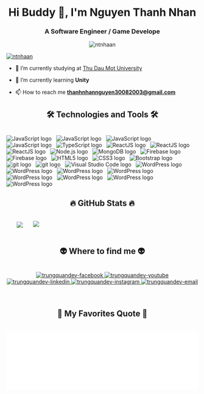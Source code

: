 <!-- Thanhnhan -->

<h1 align="center">Hi Buddy 👋, I'm Nguyen Thanh Nhan</h1>
<h3 align="center">A Software Engineer / Game Develope</h3>

<p align="center"> <img src="https://image.freepik.com/free-vector/computer-gaming-industry-cybersport-training-esports-coaching-lessons-with-pro-gamers-esports-coaching-platform-play-like-pro-concept_335657-822.jpg" alt="ntnhaan" /> </p>

<p align="left"> <a href="https://github.com/ryo-ma/github-profile-trophy"><img src="https://github-profile-trophy.vercel.app/?username=ntnhaan" alt="ntnhaan" /></a> </p>

- 🔭 I’m currently studying at [Thu Dau Mot University](https://www.facebook.com/thudaumotuniversity)

- 🌱 I’m currently learning **Unity**

- 📫 How to reach me **thanhnhannguyen30082003@gmail.com**




<h2 align="center">🛠 Technologies and Tools 🛠</h2>
<br>
<!-- https://simpleicons.org/ -->
<span><img src="https://img.shields.io/badge/Csharp-282C34?logo=Csharp&logoColor=512BD4" alt="JavaScript logo" title="Csharp" height="25" /></span>
&nbsp;
<span><img src="https://img.shields.io/badge/C++-282C34?logo=Cplusplus&logoColor=00599C" alt="JavaScript logo" title="Cplusplus" height="25" /></span>
&nbsp;
<span><img src="https://img.shields.io/badge/Python-282C34?logo=Python&logoColor=3776AB" alt="JavaScript logo" title="Python" height="25" /></span>
&nbsp;
<span><img src="https://img.shields.io/badge/JavaScript-282C34?logo=javascript&logoColor=F7DF1E" alt="JavaScript logo" title="JavaScript" height="25" /></span>
&nbsp;
<span><img src="https://img.shields.io/badge/TypeScript-282C34?logo=typescript&logoColor=3178C6" alt="TypeScript logo" title="TypeScript" height="25" /></span>
&nbsp;
<span><img src="https://img.shields.io/badge/AndroidStudio-282C34?logo=AndroidStudio&logoColor=3DDC84" alt="ReactJS logo" title="AndroidStudio" height="25" /></span>
&nbsp;
<span><img src="https://img.shields.io/badge/ReactJS-282C34?logo=react&logoColor=61DAFB" alt="ReactJS logo" title="ReactJS" height="25" /></span>
&nbsp;
<span><img src="https://img.shields.io/badge/Dotnet-282C34?logo=Dotnet&logoColor=512BD4" alt="ReactJS logo" title="Dotnet" height="25" /></span>
&nbsp;
<span><img src="https://img.shields.io/badge/Node.js-282C34?logo=node.js&logoColor=00F200" alt="Node.js logo" title="Node.js" height="25" /></span>
&nbsp;
<span><img src="https://img.shields.io/badge/MongoDB-282C34?logo=mongodb&logoColor=47A248" alt="MongoDB logo" title="MongoDB" height="25" /></span>
&nbsp;
<span><img src="https://img.shields.io/badge/Firebase-282C34?logo=firebase&logoColor=FFCA28" alt="Firebase logo" title="Firebase" height="25" /></span>
&nbsp;
<span><img src="https://img.shields.io/badge/Microsoftsqlserver-282C34?logo=Microsoftsqlserver&logoColor=CC2927" alt="Firebase logo" title="Microsoftsqlserver" height="25" /></span>
&nbsp;
<span><img src="https://img.shields.io/badge/HTML5-282C34?logo=html5&logoColor=E34F26" alt="HTML5 logo" title="HTML5" height="25" /></span>
&nbsp;
<span><img src="https://img.shields.io/badge/CSS3-282C34?logo=css3&logoColor=1572B6" alt="CSS3 logo" title="CSS3" height="25" /></span>
&nbsp;
<span><img src="https://img.shields.io/badge/Bootstrap-282C34?logo=bootstrap&logoColor=7952B3" alt="Bootstrap logo" title="Bootstrap" height="25" /></span>
&nbsp;
<span><img src="https://img.shields.io/badge/git-282C34?logo=git&logoColor=F05032" alt="git logo" title="git" height="25" /></span>
&nbsp;
<span><img src="https://img.shields.io/badge/Github-282C34?logo=Github&logoColor=F5F5F5" alt="git logo" title="Github" height="25" /></span>
&nbsp;
<span><img src="https://img.shields.io/badge/VS%20Code-282C34?logo=visual-studio-code&logoColor=007ACC" alt="Visual Studio Code logo" title="Visual Studio Code" height="25" /></span>
&nbsp;
<span><img src="https://img.shields.io/badge/WordPress-282C34?logo=wordPress&logoColor=21759B" alt="WordPress logo" title="WordPress" height="25" /></span>
&nbsp;
<span><img src="https://img.shields.io/badge/Blender-282C34?logo=Blender&logoColor=E87D0D" alt="WordPress logo" title="Blender" height="25" /></span>
&nbsp;
<span><img src="https://img.shields.io/badge/Figma-282C34?logo=Figma&logoColor=F24E1E" alt="WordPress logo" title="Figma" height="25" /></span>
&nbsp;
<span><img src="https://img.shields.io/badge/Aseprite-282C34?logo=Aseprite&logoColor=F5F5F5" alt="WordPress logo" title="Aseprite" height="25" /></span>
&nbsp;
<span><img src="https://img.shields.io/badge/Adobephotoshop-282C34?logo=Adobephotoshop&logoColor=31A8FF" alt="WordPress logo" title="Adobephotoshop" height="25" /></span>
&nbsp;
<span><img src="https://img.shields.io/badge/Unity-282C34?logo=Unity&logoColor=F5F5F5" alt="WordPress logo" title="Unity" height="25" /></span>
&nbsp;
<span><img src="https://img.shields.io/badge/Unrealengine-282C34?logo=Unrealengine&logoColor=F5F5F5" alt="WordPress logo" title="/Unrealengine" height="25" /></span>
&nbsp;
<span><img src="https://img.shields.io/badge/GodotEngine-282C34?logo=GodotEngine&logoColor=478CBF" alt="WordPress logo" title="GodotEngine" height="25" /></span>
&nbsp;
<br>
<h2 align="center">🔥 GitHub Stats 🔥</h2>
<!-- https://github.com/anuraghazra/github-readme-stats -->
<br>
<div align=center>
  <a href="#" title="ThanhNhan">
    <img width="315" align="center" src="https://github-readme-stats.vercel.app/api/top-langs?username=ntnhaan&show_icons=true&locale=en&layout=compact" />
  </a>
  <a href="#" title="ThanhNhan">
    <img align="right" width="434" src="https://github-readme-stats.vercel.app/api?username=ntnhaan&show_icons=true&locale=en" />
  </a>
</div>

<br>
<h2 align="center">👽 Where to find me 👽</h2>
<br>
<!-- https://icons8.com -->
<div align="center">
  <a href="https://www.facebook.com/thanhnhan20032/" target="blank">
    <img src="https://img.icons8.com/bubbles/100/000000/facebook-new.png" alt="trungquandev-facebook" />
  </a>
  <a href="https://www.youtube.com/channel/UChNdzcs1oOJqOvOAwJ4MQ-g" target="blank">
    <img src="https://img.icons8.com/bubbles/100/000000/youtube-squared.png" alt="trungquandev-youtube" />
  </a>
  <a href="https://www.linkedin.com/in/nguyenthanh-nhan-6730002a7/?profileId=ACoAAEncc7cBRMuYiaobWp3LT45KROZCxTiZK2Y" target="blank">
    <img src="https://img.icons8.com/bubbles/100/000000/linkedin.png" alt="trungquandev-linkedin" />
  </a>
  <a href="https://www.instagram.com/thanhnhaann/" target="blank">
    <img src="https://img.icons8.com/bubbles/100/000000/instagram.png" alt="trungquandev-instagram" />
  </a>
  <a href="mailto:thanhnhannguyen30082003@gmail.com" target="top">
    <img src="https://img.icons8.com/bubbles/100/000000/apple-mail.png" alt="trungquandev-email" />
  </a>
</div>

<br>

<br>
<h2 align="center">📑 My Favorites Quote 📑</h2>
<br>
<a href="#" target="_blank">
  <img src="svg/trungquandev-quotes.svg" width="846" height="150" alt="trungquandev-official" />
</a>

